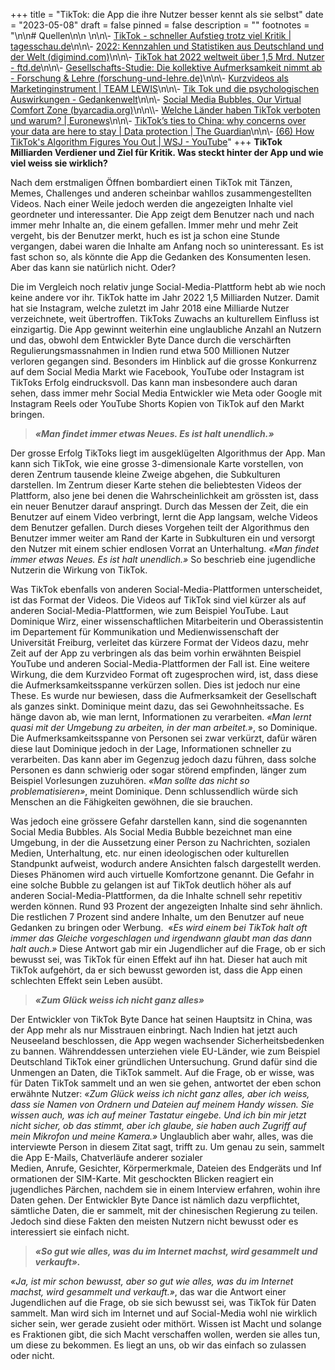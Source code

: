 +++
title = "TikTok: die App die ihre Nutzer besser kennt als sie selbst"
date = "2023-05-08"
draft = false
pinned = false
description = ""
footnotes = "\n\n# Quellen\n\n \n\n\\- [TikTok - schneller Aufstieg trotz viel Kritik | tagesschau.de](https://www.tagesschau.de/wirtschaft/tiktok-147.html)\n\n\\- [ 2022: Kennzahlen und Statistiken aus Deutschland und der Welt (digimind.com)](https://blog.digimind.com/de/tiktok-2022-kennzahlen-und-statistiken-aus-deutschland-und-der-welt)\n\n\\- [TikTok hat 2022 weltweit über 1,5 Mrd. Nutzer - ftd.de](https://www.ftd.de/finanzen/aktien-und-maerkte/tiktok-hat-2022-weltweit-ueber-15-mrd-nutzer/)\n\n\\- [Gesellschafts-Studie: Die kollektive Aufmerksamkeit nimmt ab - Forschung & Lehre (forschung-und-lehre.de)](https://www.forschung-und-lehre.de/forschung/die-kollektive-aufmerksamkeit-nimmt-ab-1689/)\n\n\\- [Kurzvideos als Marketinginstrument | TEAM LEWIS](https://www.teamlewis.com/de/magazin/short-and-simple-kurzvideos-als-marketing-instrument/)\n\n\\- [Tik Tok und die psychologischen Auswirkungen - Gedankenwelt](https://gedankenwelt.de/tik-tok-die-psychologischen-auswirkungen-dieser-plattform/)\n\n\\- [Social Media Bubbles, Our Virtual Comfort Zone (byarcadia.org)](https://www.byarcadia.org/post/social-media-bubbles-our-virtual-comfort-zone#:~:text=Media%20bubbles%2C%20or%20social%20media%20bubbles%2C%20are%20defined,points%20of%20view%20%28%E2%80%9CDefinition%20of%20Media%20Bubble%2C%E2%80%9D%20n.d.%29.)\n\n\\- [Welche Länder haben TikTok verboten und warum? | Euronews](https://de.euronews.com/next/2023/03/20/welche-lander-haben-tiktok-verboten-und-warum)\n\n\\- [TikTok’s ties to China: why concerns over your data are here to stay | Data protection | The Guardian](https://www.theguardian.com/technology/2022/nov/07/tiktoks-china-bytedance-data-concerns)\n\n\\- [(66) How TikTok's Algorithm Figures You Out | WSJ - YouTube](https://www.youtube.com/watch?v=nfczi2cI6Cs&ab_channel=WallStreetJournal)"
+++
**TikTok Milliarden Verdiener und Ziel für Kritik. Was steckt hinter der App und wie viel weiss sie wirklich?**



Nach dem erstmaligen Öffnen bombardiert einen TikTok mit Tänzen, Memes, Challenges und anderen scheinbar wahllos zusammengestellten Videos. Nach einer Weile jedoch werden die angezeigten Inhalte viel geordneter und interessanter. Die App zeigt dem Benutzer nach und nach immer mehr Inhalte an, die einem gefallen. Immer mehr und mehr Zeit vergeht, bis der Benutzer merkt, huch es ist ja schon eine Stunde vergangen, dabei waren die Inhalte am Anfang noch so uninteressant. Es ist fast schon so, als könnte die App die Gedanken des Konsumenten lesen. Aber das kann sie natürlich nicht. Oder?

Die im Vergleich noch relativ junge Social-Media-Plattform hebt ab wie noch keine andere vor ihr. TikTok hatte im Jahr 2022 1,5 Milliarden Nutzer. Damit hat sie Instagram, welche zuletzt im Jahr 2018 eine Milliarde Nutzer verzeichnete, weit übertroffen. TikToks Zuwachs an kulturellem Einfluss ist einzigartig. Die App gewinnt weiterhin eine unglaubliche Anzahl an Nutzern und das, obwohl dem Entwickler Byte Dance durch die verschärften Regulierungsmassnahmen in Indien rund etwa 500 Millionen Nutzer verloren gegangen sind. Besonders im Hinblick auf die grosse Konkurrenz auf dem Social Media Markt wie Facebook, YouTube oder Instagram ist TikToks Erfolg eindrucksvoll. Das kann man insbesondere auch daran sehen, dass immer mehr Social Media Entwickler wie Meta oder Google mit Instagram Reels oder YouTube Shorts Kopien von TikTok auf den Markt bringen.

> ***«Man findet immer etwas Neues. Es ist halt unendlich.»***

Der grosse Erfolg TikToks liegt im ausgeklügelten Algorithmus der App. Man kann sich TikTok, wie eine grosse 3-dimensionale Karte vorstellen, von deren Zentrum tausende kleine Zweige abgehen, die Subkulturen darstellen. Im Zentrum dieser Karte stehen die beliebtesten Videos der Plattform, also jene bei denen die Wahrscheinlichkeit am grössten ist, dass ein neuer Benutzer darauf anspringt. Durch das Messen der Zeit, die ein Benutzer auf einem Video verbringt, lernt die App langsam, welche Videos dem Benutzer gefallen. Durch dieses Vorgehen teilt der Algorithmus den Benutzer immer weiter am Rand der Karte in Subkulturen ein und versorgt den Nutzer mit einem schier endlosen Vorrat an Unterhaltung. *«Man findet immer etwas Neues. Es ist halt unendlich.»* So beschrieb eine jugendliche Nutzerin die Wirkung von TikTok.

Was TikTok ebenfalls von anderen Social-Media-Plattformen unterscheidet, ist das Format der Videos. Die Videos auf TikTok sind viel kürzer als auf anderen Social-Media-Plattformen, wie zum Beispiel YouTube. Laut Dominique Wirz, einer wissenschaftlichen Mitarbeiterin und Oberassistentin im Departement für Kommunikation und Medienwissenschaft der Universität Freiburg, verleitet das kürzere Format der Videos dazu, mehr Zeit auf der App zu verbringen als das beim vorhin erwähnten Beispiel YouTube und anderen Social-Media-Plattformen der Fall ist. Eine weitere Wirkung, die dem Kurzvideo Format oft zugesprochen wird, ist, dass diese die Aufmerksamkeitsspanne verkürzen sollen. Dies ist jedoch nur eine These. Es wurde nur bewiesen, dass die Aufmerksamkeit der Gesellschaft als ganzes sinkt. Dominique meint dazu, das sei Gewohnheitssache. Es hänge davon ab, wie man lernt, Informationen zu verarbeiten. *«Man lernt quasi mit der Umgebung zu arbeiten, in der man arbeitet.»*, so Dominique. Die Aufmerksamkeitsspanne von Personen sei zwar verkürzt, dafür wären diese laut Dominique jedoch in der Lage, Informationen schneller zu verarbeiten. Das kann aber im Gegenzug jedoch dazu führen, dass solche Personen es dann schwierig oder sogar störend empfinden, länger zum Beispiel Vorlesungen zuzuhören. *«Man sollte das nicht so problematisieren»*, meint Dominique. Denn schlussendlich würde sich Menschen an die Fähigkeiten gewöhnen, die sie brauchen.

Was jedoch eine grössere Gefahr darstellen kann, sind die sogenannten Social Media Bubbles. Als Social Media Bubble bezeichnet man eine Umgebung, in der die Aussetzung einer Person zu Nachrichten, sozialen Medien, Unterhaltung, etc. nur einen ideologischen oder kulturellen Standpunkt aufweist, wodurch andere Ansichten falsch dargestellt werden. Dieses Phänomen wird auch virtuelle Komfortzone genannt. Die Gefahr in eine solche Bubble zu gelangen ist auf TikTok deutlich höher als auf anderen Social-Media-Plattformen, da die Inhalte schnell sehr repetitiv werden können. Rund 93 Prozent der angezeigten Inhalte sind sehr ähnlich. Die restlichen 7 Prozent sind andere Inhalte, um den Benutzer auf neue Gedanken zu bringen oder Werbung.  «*Es wird einem bei TikTok halt oft immer das Gleiche vorgeschlagen und irgendwann glaubt man das dann halt auch.»* Diese Antwort gab mir ein Jugendlicher auf die Frage, ob er sich bewusst sei, was TikTok für einen Effekt auf ihn hat. Dieser hat auch mit TikTok aufgehört, da er sich bewusst geworden ist, dass die App einen schlechten Effekt sein Leben ausübt.

> ***«Zum Glück weiss ich nicht ganz alles»***

Der Entwickler von TikTok Byte Dance hat seinen Hauptsitz in China, was der App mehr als nur Misstrauen einbringt. Nach Indien hat jetzt auch Neuseeland beschlossen, die App wegen wachsender Sicherheitsbedenken zu bannen. Währenddessen unterziehen viele EU-Länder, wie zum Beispiel Deutschland TikTok einer gründlichen Untersuchung. Grund dafür sind die Unmengen an Daten, die TikTok sammelt. Auf die Frage, ob er wisse, was für Daten TikTok sammelt und an wen sie gehen, antwortet der eben schon erwähnte Nutzer: *«Zum Glück weiss ich nicht ganz alles, aber ich weiss, dass sie Namen von Ordnern und Dateien auf meinem Handy wissen. Sie wissen auch, was ich auf meiner Tastatur eingebe. Und ich bin mir jetzt nicht sicher, ob das stimmt, aber ich glaube, sie haben auch Zugriff auf mein Mikrofon und meine Kamera.»* Unglaublich aber wahr, alles, was die interviewte Person in diesem Zitat sagt, trifft zu. Um genau zu sein, sammelt die App E-Mails, Chatverläufe anderer sozialer Medien, Anrufe, Gesichter, Körpermerkmale, Dateien des Endgeräts und Informationen der SIM-Karte. Mit geschockten Blicken reagiert ein jugendliches Pärchen, nachdem sie in einem Interview erfahren, wohin ihre Daten gehen. Der Entwickler Byte Dance ist nämlich dazu verpflichtet, sämtliche Daten, die er sammelt, mit der chinesischen Regierung zu teilen. Jedoch sind diese Fakten den meisten Nutzern nicht bewusst oder es interessiert sie einfach nicht.

> ***«So gut wie alles, was du im Internet machst, wird gesammelt und verkauft».***

*«Ja, ist mir schon bewusst, aber so gut wie alles, was du im Internet machst, wird gesammelt und verkauft.»*, das war die Antwort einer Jugendlichen auf die Frage, ob sie sich bewusst sei, was TikTok für Daten sammelt. Man wird sich im Internet und auf Social-Media wohl nie wirklich sicher sein, wer gerade zusieht oder mithört. Wissen ist Macht und solange es Fraktionen gibt, die sich Macht verschaffen wollen, werden sie alles tun, um diese zu bekommen. Es liegt an uns, ob wir das einfach so zulassen oder nicht.